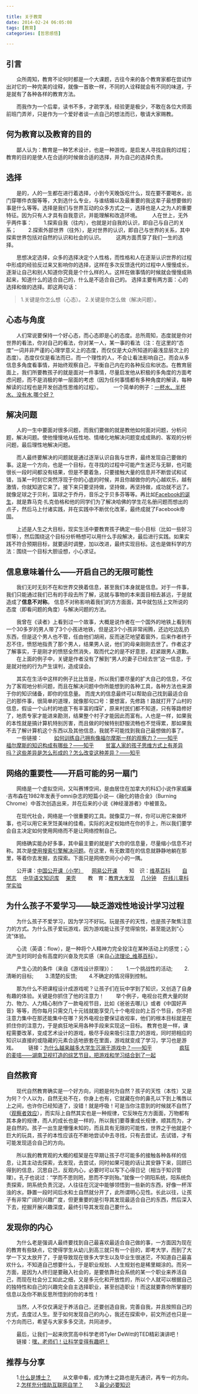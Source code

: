 ```yaml
---

title: 关于教育
date: 2014-02-24 06:05:08
tags: [教育]
categories: [哲思感悟]

---
```


## 引言

　　众所周知，教育不论何时都是一个大课题，古往今来的各个教育家都在尝试作出对它的一种完美的诠释，就像一首歌一样，不同的人诠释就会有不同的味道，于是就有了各种各样的教育方法。

　　而我作为一个后辈，读书不多，才疏学浅，经验更是极少，不敢在各位大师面前班门弄斧，只是作为一个爱好者谈一点自己的想法而已，敬请大家赐教。

## 何为教育以及教育的目的

　　鄙人认为：教育是一种艺术设计，也是一种游戏，是启发人寻找自我的过程；教育的目的是使人在合适的时候做合适的选择，并为自己的选择负责。

## 选择
　　是的，人的一生都在进行着选择，小到今天晚饭吃什么，现在要不要喝水，出门穿哪件衣服等等，大到选什么专业，与谁结婚以及最重要的我这辈子最想要做的事是什么等等。选择是我们与世界互动的众多方式之一，选择也是人之为人的重要特征。因为只有人才具有自我意识，并能理解和改造环境。
　　人在世上，无外乎两件事：
　　1.探索自我（往内），也就是对自我的认识，即自己与自己的关系；
　　2.探索外部世界（往外），是对世界的认识，即自己与世界的关系，其中探索世界包括对自然的认识和社会的认识。
　　这两方面贯穿了我们一生的选择。

　　思想决定选择，众多的选择决定个人性格，而性格和人在逐渐认识世界的过程中形成的经验反过来又影响你的选择，这样在多次反馈迭代的过程中人慢慢成长，逐渐让自己和别人知道你究竟是个什么样的人。这样在做事情的时候就会慢慢成熟起来，知道什么的适合自己的，什么是不适合自己的。
选择主要有两方面：心的选择和做的选择。即这两句话：
>1.关键是你怎么想（心态）。
2.关键是你怎么做（解决问题）。

## 心态与角度 
　　人们常说要保持一个好心态，而心态即是心的态度。总所周知，态度就是你对世界的看法，你对自己的看法，你对某一人，某一事的看法（注：在这里的“态度”一词并非严谨的心理学意义上的态度，而仅仅是大众所知道的最浅显层次上的态度）。态度仅仅是看法而已，而一个理性的人，不会让看法影响自己，而会从多信息多角度看事情，并始终观察自己，平衡自己内在的各种反应和状态。在教育层面上，我们所要教孩子的就是面对一件事情，尽量启发他从积极的多角度的方面考虑问题，而不是消极的单一层面的考虑（因为任何事情都有多种角度的解读，每种解读的过程也是开发创造性思维的过程）。
　　一个简单的例子：[一杯水、半杯水、没有水,哪个好？][1] 
## 解决问题 
　　人的一生中要面对很多问题，而我们要做的就是教他如何面对问题，分析问题，解决问题。使他慢慢地从任性地、情绪化地解决问题变成成熟的、客观的分析问题，最后理性地解决问题。

　　而人最终要解决的问题就是通过逐渐认识自我与世界，最终发现自己要做的事。这是一个方向，也是一个目标，在寻找的过程中可能产生迷茫与无聊，也可能很长一段时间都没有结果，但是不要着急，只要接触大量的信息并不断尝试和试错，当某一时刻它突然浮现于你的心底的时候，并且你越做你的内心越欢乐，越有激情，你就知道它来了。接下来只要坚持做，坚持做，再坚持做，成功就不远了。就像足球之于贝利，篮球之于乔丹，音乐之于贝多芬等等。再比如[Facebook的诞生][2]，就是靠马克·扎克伯格和他的同学们为了解决哈佛的学生花名册问题而想出的点子，然后马上付诸实践，并在实践中不断优化改革，最终成就了Facebook帝国。

　　上述是人生之大目标，现实生活中要教育孩子确定一些小目标（比如一些好习惯等），然后围绕这个目标分析畅想可以用什么手段解决，最后进行实践。如果实践不符合预期目标，就要适时调整，加以改进，最终实现目标。这也是做科学的方法：围绕一个目标大胆设想，小心求证。
## 信息意味着什么——开启自己的无限可能性 
　　我们无时无刻不在和世界交换着信息，甚至我们本身就是信息。对于一件事，我们只能通过我们已有的手段去所了解，这就与事物的本来面目相去甚远，于是就造成了**信息不对称**。
信息不对称影响着我们的方方面面，其中就包括上文所说的态度（即看问题的角度）与解决问题的方法。

　　我曾在《读者》上看到过一个故事，大概是说作者在一个国外的地铁上看到有一个30多岁的男人带了3个小孩进地铁，但是这3个小孩非常闹腾，还边吃边乱扔东西，但是这个男人也不管，任由他们胡闹，反而迷茫地望着窗外，后来作者终于忍不住，愤怒地指责了那个男人，结果男人说，他们的母亲刚刚去世了。作者这才了解事实，于是刚才的愤怒全然消失，取而代之的是不好意思，赶紧跟男人道歉。
　　在上面的例子中，关键是作者没有了解到“男人的妻子已经去世”这一信息，于是就对他的行为产生误判，造成误会。

　　其实在生活中这样的例子比比皆是，所以我们要尽量的扩大自己的信息，不仅为了客观地分析问题，而且在解决问题中你所能想到的各种工具，各种方法也来源于你的知识储备，即你的信息量。
而庞大的信息最终可以帮助自己找到最适合自己的那件事，很简单的道理，就像那句口号：要想富，先修路！路就打开了山村的信息，假设一个山村的地底下有丰富的煤矿，原来村民们都不知道，只有等路修好了，地质专家才能进来勘测，结果整个村子才能因此而富有。人也是一样，如果我的本性就是搞计算机特别厉害，而且做的时候特别舒服流畅也不觉得累，那如果我不去了解计算机这个东西以及其他信息，我就不可能找到我自己最想做的事了。
　　一些链接：
　　[如何训练自己拥有像福尔摩斯一样的观察力？——知乎][3]
　　[福尔摩斯的知识构成有哪些？——知乎][4]
　　[贫富人家的孩子思维方式上有差异吗？这些差异是怎么形成的？怎么改变这种差异？——知乎][5]
## 网络的重要性——开启可能的另一扇门 
　　网络是一个虚拟空间，又叫赛博空间，是由居住在加拿大的科幻小说作家威廉·吉布森在1982年发表于omni杂志的短篇小说—《融化的铬合金》（Burning Chrome）中首次创造出来，并在后来的小说《神经漫游者》中被普及。

　　在现代社会，网络是一个很重要的工具。就像菜刀一样，你可以用它来做坏事，也可以用它来烹饪美味的佳肴。实际的决定权始终在你的手上，所以我们要学会自主决定如何使用网络而不是让网络控制自己。

　　网络确实能办好多事，其中最主要的就是扩大你的信息量，尽量缩小信息不对称。其次是[使用搜索引擎解决问题][6]。在这里，有无数潜在的信息就静静地躺在那里，等着你去发掘，去探索。下面只是网络空间小小的一隅。

　　公开课：[中国公开课（小学）][7]   　 [网易公开课][8]
　　知　识：[维基百科][9]   　　[自然志][10]   　[中华语文知识库][11]   　[果壳][12] 
　　教　育：[教育大发现][13] 　[几分钟][14]  　[在线儿童科学实验][15]

## 为什么孩子不爱学习——缺乏游戏性地设计学习过程 
　　为什么孩子不爱学习，因为学习不好玩。玩是孩子的天性，也是孩子聚焦注意力的方式。为什么孩子爱玩游戏，因为游戏能让孩子觉得愉悦，甚至能达到“心流”体验。

　　心流（英语：flow），是一种将个人精神力完全投注在某种活动上的感觉；心流产生时同时会有高度的兴奋及充实感（来自[心流理论_维基百科][16]）。

　　产生心流的条件（来自《游戏设计原理》）：
　　1.一个挑战性的活动;
　　2.清晰的目标;
　　3.清楚的反馈;
　　4.不确定的情况得到控制。

　　那为什么不把课程设计成游戏呢？让孩子们在玩中学到了知识，又创造了自身有趣的体验。关键是你抓住了他的注意力！
　　举个例子，电视台花费大量的财力、物力、人力精心制作了一款电视节目，比如《爸爸去哪儿》或者《中国好声音》等等，而你每月只需交几十元钱就能享受几十个电视台的上百个节目，你不把注意力集中在那还能集中在哪？另外电视台要保证收视率，他们的根本目标就是在抓住你的注意力，于是疯狂地采用各种手段来实现这一目标。
教育也是一样，课程需要改革，变成艺术设计的游戏，极尽手段来吸引注意力的游戏，同时把相应的知识以直接的或隐藏的元素合适地嵌套在里面，游戏就变成了学习，学习也是游戏。
　　链接：[为什么越来越多大学生沉溺于游戏中？——知乎][17]
　　　　　[疯狂的麦咭——湖南卫视打造的综艺节目，把游戏和学习结合到了一起][18]
## 自然教育 
　　现代自然教育确实是一个好方向，问题是何为自然？孩子的天性（本性）又是为何？个人以为，自然无处不在，你身上也有，它就藏在你的鼻孔以下到上嘴唇以上之间，也许你已经知道了，没错！就是呼吸！可是当你注意到的时候就不自然了（[观察者效应][19]），而实际上自然其实也是一种规律，它反映在方方面面，万物都有其本身的规律，而人的成长也是一样的，所以我们要尊重成长规律，顺其而为，才是自然的。孩子一出生是懵懂未知的，而且具有无限的可能性，世界之于他就是个巨大的玩具，孩子的本性应该在不断地尝试中去寻找，只有去尝试，去试错，才有可能发现适合自己的方向。

　　所以我的教育观的大概的框架是在早期让孩子尽可能多的接触各种各样的信息，让其主动去探索，去发现，去尝试，同时如果可能的话让其安静下来，回顾已得到的信息，沉思自己，反观内心，必要时可以写下心得日记（相当于知识管理）。孔子也说过：“学而不思则罔，思而不学则殆。”就像一个阴阳系统，阳系统负责探索，阴系统负责沉淀。人往往在沉淀中能够领悟到一些新的东西，好像一杯浑浊的水，静置一段时间后水和土自然就分开了，此所谓明心见性。长此以往，让孩子有非常广阔的兴趣广度，但更重要的是引导其发现最适合自己的东西，然后深入下去，挖掘开展兴趣深度，最终引导其发现自己要什么。
## 发现你的内心 
　　为什么老是强调人最终要找到自己最喜欢最适合自己做的事，一方面因为现在的教育有些缺点，它使得学生从幼儿到高三就只有一个目的，即考大学，而到了大学一下又太放开了，于是导致现在很多大学生以及毕业生很迷茫，不知道自己最喜欢什么，不知道自己想要什么，于是职业规划、人生规划也是稀里糊涂的。而另一方面，是因为人终归是要融入社会的，是要依靠社会系统的某一个职业来养活自己，而现在社会分工如此之细，又是多元化和开放性的，所以个人就可以根据自己的独特性和自己的兴趣完全自主选择职业，甚至创造职业！而这就要靠你所掌握的信息以及你不断反思所悟到的你的本性！

　　当然，人不仅仅满足于养活自己，还要创造自我，完善自我，并且按照自己的方式，去度过人生。至于如何发现自己的内心，我还在探索中，前文所述也只是一个方向而已，希望与大家多多交流，共同进步。

　　最后，让我们一起来欣赏高中科学老师Tyler DeWitt的TED精彩演讲吧！
　　链接：[嘿，老师们！让科学变得有趣吧！][20]      

## 推荐与分享 
　　1.[什么是博士？][21]
　　从文章中看，成为博士之路也是先通识，再专一的方向。
　　2.[怎样充分借助互联网自学？][22]
　　3.[最少必要知识][23]


  [1]: http://zhidao.baidu.com/link?url=HXafEr-AzaoTc8suEf3zVfA7J19p-00gNuZQQ7ZbVv-flsuQiztO0DIXVcY7PRkKbjx4CYAU5yhN9B4HYS4Mzq
  [2]: http://www.open-open.com/bbs/view/1342411465588
  [3]: http://www.zhihu.com/question/20851459
  [4]: http://www.zhihu.com/question/20357238
  [5]: http://www.zhihu.com/question/20785337
  [6]: http://wordpress.lixiaolai.com/archives/992.html
  [7]: http://opencla.cntv.cn/xiaoxue
  [8]: http://open.163.com/
  [9]: https://zh.wikipedia.org/
  [10]: http://ziranzhi.com/
  [11]: http://www.zhonghuayuwen.org/
  [12]: http://www.guokr.com/
  [13]: http://sociallearnlab.org/
  [14]: http://www.jifenzhong.com/
  [15]: http://www.sciencebob.com/index.php
  [16]: https://zh.wikipedia.org/wiki/%E5%BF%83%E6%B5%81%E7%90%86%E8%AB%96
  [17]: http://www.zhihu.com/question/20957940
  [18]: http://v.baidu.com/show/9274.htm
  [19]: http://baike.baidu.com/view/2016140.htm
  [20]: http://v.163.com/movie/2013/4/8/5/M9237NFIF_M9237TU85.html
  [21]: http://select.yeeyan.org/view/407298/396105
  [22]: http://www.zhihu.com/question/21107510
  [23]: http://wordpress.lixiaolai.com/archives/9369.html